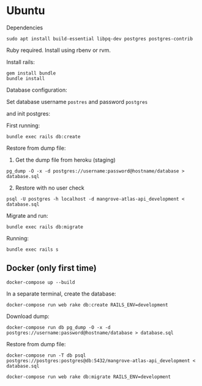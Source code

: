 # Ubuntu

Dependencies

```
sudo apt install build-essential libpq-dev postgres postgres-contrib
```

Ruby required. Install using rbenv or rvm.

Install rails:

```
gem install bundle
bundle install
```

Database configuration:

Set database username `postres` and password `postgres`

and init postgres:

First running:

```
bundle exec rails db:create
```

Restore from dump file:

1. Get the dump file from heroku (staging)

```
pg_dump -O -x -d postgres://username:password@hostname/database > database.sql
```

2. Restore with no user check

```
psql -U postgres -h localhost -d mangrove-atlas-api_development < database.sql
```

Migrate and run:

```
bundle exec rails db:migrate
```

Running:

```
bundle exec rails s
```


## Docker (only first time)

```
docker-compose up --build
```
In a separate terminal, create the database:

```
docker-compose run web rake db:create RAILS_ENV=development
```

Download dump:

```
docker-compose run db pg_dump -O -x -d postgres://username:password@hostname/database > database.sql
```

Restore from dump file:

```
docker-compose run -T db psql postgres://postgres:postgres@db:5432/mangrove-atlas-api_development < database.sql
```

```
docker-compose run web rake db:migrate RAILS_ENV=development
```